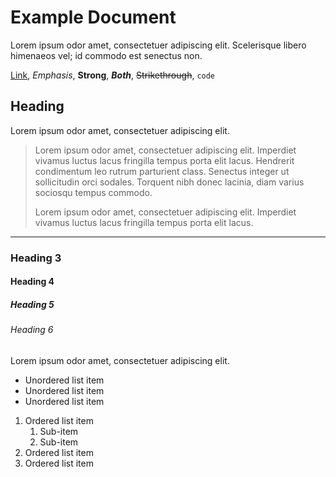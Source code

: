 # Example Document

Lorem ipsum odor amet, consectetuer adipiscing elit. Scelerisque libero
himenaeos vel; id commodo est senectus non.

[Link](https://example.com), *Emphasis*, **Strong**, ***Both***, ~~Strikethrough~~, `code`

## Heading

Lorem ipsum odor amet, consectetuer adipiscing elit.

> Lorem ipsum odor amet, consectetuer adipiscing elit. Imperdiet vivamus luctus
> lacus fringilla tempus porta elit lacus. Hendrerit condimentum leo rutrum
> parturient class. Senectus integer ut sollicitudin orci sodales. Torquent
> nibh donec lacinia, diam varius sociosqu tempus commodo.
>
> Lorem ipsum odor amet, consectetuer adipiscing elit. Imperdiet vivamus luctus
> lacus fringilla tempus porta elit lacus.

---

### Heading 3

#### Heading 4

##### Heading 5

###### Heading 6

Lorem ipsum odor amet, consectetuer adipiscing elit.

- Unordered list item
- Unordered list item
- Unordered list item

1. Ordered list item
    1. Sub-item
    2. Sub-item
2. Ordered list item
3. Ordered list item
